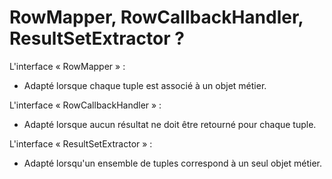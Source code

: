 # RowMapper, RowCallbackHandler, ResultSetExtractor ?

L'interface « RowMapper » :
* Adapté lorsque chaque tuple est associé à un objet métier.

L'interface « RowCallbackHandler » :
* Adapté lorsque aucun résultat ne doit être retourné pour chaque tuple.

L'interface « ResultSetExtractor » :
* Adapté lorsqu'un ensemble de tuples correspond à un seul objet métier.
